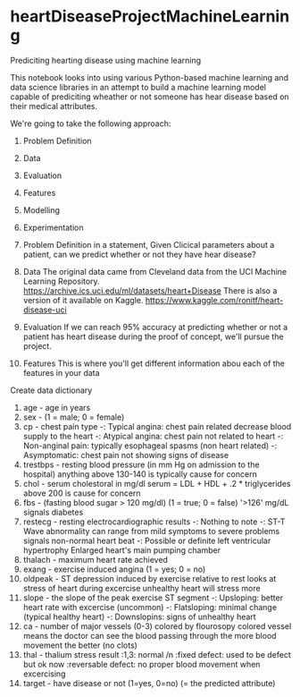 # heartDiseaseProjectMachineLearning
Prediciting hearting disease using machine learning

This notebook looks into using various Python-based machine learning and data science libraries in an attempt to build a machine learning model capable of prediciting wheather or not someone has hear disease based on their medical attributes.

We're going to take the following approach:
1. Problem Definition
2. Data
3. Evaluation
4. Features
5. Modelling
6. Experimentation

1. Problem Definition in a statement, Given Clicical parameters about a patient, can we predict whether or not they have hear disease?

2. Data
The original data came from Cleveland data from the UCI Machine Learning Repository. https://archive.ics.uci.edu/ml/datasets/heart+Disease
There is also a version of it available on Kaggle. https://www.kaggle.com/ronitf/heart-disease-uci

3. Evaluation
If we can reach 95% accuracy at predicting whether or not a patient has heart disease during the proof of concept, we'll pursue the project.

4. Features
This is where you'll get different information abou each of the features in your data

Create data dictionary

1. age - age in years
2. sex - (1 = male; 0 = female)
3. cp - chest pain type -: Typical angina: chest pain related decrease blood supply to the heart -: Atypical angina: chest pain not related to heart -: Non-anginal pain: typically esophageal spasms (non heart related) -: Asymptomatic: chest pain not showing signs of disease
4. trestbps - resting blood pressure (in mm Hg on admission to the hospital) anything above 130-140 is typically cause for concern
5. chol - serum cholestoral in mg/dl serum = LDL + HDL + .2 * triglycerides above 200 is cause for concern
6. fbs - (fasting blood sugar > 120 mg/dl) (1 = true; 0 = false) '>126' mg/dL signals diabetes
7. restecg - resting electrocardiographic results
-: Nothing to note -: ST-T Wave abnormality can range from mild symptoms to severe problems signals non-normal heart beat -: Possible or definite left ventricular hypertrophy Enlarged heart's main pumping chamber
8. thalach - maximum heart rate achieved
9. exang - exercise induced angina (1 = yes; 0 = no)
10. oldpeak - ST depression induced by exercise relative to rest looks at stress of heart during excercise unhealthy heart will stress more
11. slope - the slope of the peak exercise ST segment
-: Upsloping: better heart rate with excercise (uncommon) -: Flatsloping: minimal change (typical healthy heart) -: Downslopins: signs of unhealthy heart
12. ca - number of major vessels (0-3) colored by flourosopy colored vessel means the doctor can see the blood passing through the more blood movement the better (no clots)
13. thal - thalium stress result :1,3: normal /n :fixed defect: used to be defect but ok now :reversable defect: no proper blood movement when excercising
14. target - have disease or not (1=yes, 0=no) (= the predicted attribute)
